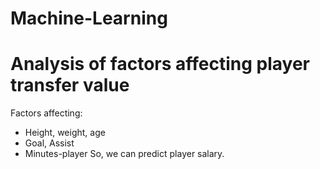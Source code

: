 # Machine-Learning
# Analysis of factors affecting player transfer value
Factors affecting:
- Height, weight, age
- Goal, Assist
- Minutes-player
So, we can predict player salary.
